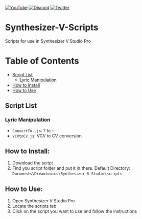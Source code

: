 [![YouTube](https://img.shields.io/badge/YouTube-%23FF0000.svg?style=for-the-badge&logo=YouTube&logoColor=white)](https://www.youtube.com/channel/UCzE6B1z9oA2k8ePCPEWKvwA) 
[![Discord](https://img.shields.io/badge/Discord-%235865F2.svg?style=for-the-badge&logo=discord&logoColor=white)](https://discord.com/invite/x9c9caAnqy)
[![Twitter](https://img.shields.io/badge/Twitter-%231DA1F2.svg?style=for-the-badge&logo=Twitter&logoColor=white)](https://twitter.com/RCosmoto)

# Synthesizer-V-Scripts
Scripts for use in Synthesizer V Studio Pro

# Table of Contents
- [Script List](#script-list)
  - [Lyric Manipulation](#lyric-manipulation)
- [How to Install](#how-to-install)
- [How to Use](#how-to-use)
## Script List
### Lyric Manipulation
- `ConvertTo-.js`: ? to -
- `VCVtoCV.js`: VCV to CV conversion

## How to Install:
1. Download the script
2. Find you script folder and put it in there. Default Directory: `Documents\Dreamtonics\Synthesizer V Studio\scripts`

## How to Use:
1. Open Synthesizer V Studio Pro
2. Locate the scripts tab
3. Click on the script you want to use and follow the instructions
